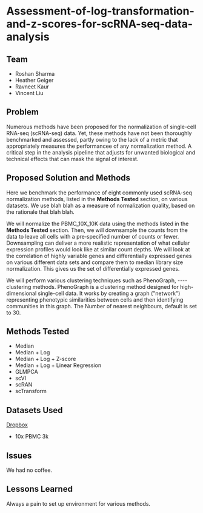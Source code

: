 # Assessment-of-log-transformation-and-z-scores-for-scRNA-seq-data-analysis

## Team
* Roshan Sharma
* Heather Geiger
* Ravneet Kaur
* Vincent Liu

## Problem
Numerous methods have been proposed for the normalization of single-cell RNA-seq (scRNA-seq) data. Yet, these methods have not been thoroughly benchmarked and assessed, partly owing to the lack of a metric that appropriately measures the performancee of any normalization method. A critical step in the analysis pipeline that adjusts for unwanted biological and technical effects that can mask the signal of interest. 

## Proposed Solution and Methods
Here we benchmark the performance of eight commonly used scRNA-seq normalization methods, listed in the **Methods Tested** section, on various datasets. We use blah blah as a measure of normalization quality, based on the rationale that blah blah.

We will normalize the PBMC_10X_10K data using the methods listed in the **Methods Tested** section. Then, we will downsample the counts from the data to leave all cells with a pre‐specified number of counts or fewer. Downsampling can deliver a more realistic representation of what cellular expression profiles would look like at similar count depths. We will look at the correlation of highly variable genes and differentially expressed genes on various different data sets and compare them to median library size normalization. This gives us the set of differentially expressed genes.

We will perform various clustering techniques such as PhenoGraph, ---- clustering methods.
PhenoGraph is a clustering method designed for high-dimensional single-cell data. It works by creating a graph ("network") representing phenotypic similarities between cells and then identifying communities in this graph. The Number of nearest neighbours, default is set to 30.

## Methods Tested
* Median
* Median + Log
* Median + Log + Z-score
* Median + Log + Linear Regression
* GLMPCA
* scVI
* scRAN
* scTransform

## Datasets Used
[Dropbox](https://www.dropbox.com/sh/4uk9bdtk5t8ud7z/AAAZBJmMAw6IPt_qcaLVcCtYa?dl=0)
* 10x PBMC 3k

## Issues
We had no coffee.

## Lessons Learned
Always a pain to set up environment for various methods.
